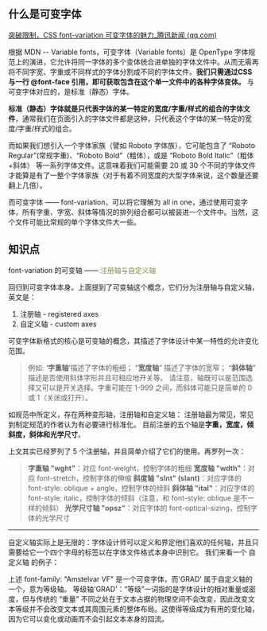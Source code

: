 ## 什么是可变字体
[突破限制，CSS font-variation 可变字体的魅力_腾讯新闻 (qq.com)](https://new.qq.com/rain/a/20220304A04WFS00)

根据 MDN -- Variable fonts，可变字体（Variable fonts）是 OpenType 字体规范上的演进，它允许将同一字体的多个变体统合进单独的字体文件中。从而无需再将不同字宽、字重或不同样式的字体分割成不同的字体文件。**我们只需通过CSS与一行 @font-face 引用，即可获取包含在这个单一文件中的各种字体变体。**
与可变字体对应的，是标准（静态）字体。

**标准（静态）字体就是只代表字体的某一特定的宽度/字重/样式的组合的字体文件**，通常我们在页面引入的字体文件都是这种，只代表这个字体的某一特定的宽度/字重/样式的组合。

而如果我们想引入一个字体家族（譬如 Roboto 字体族），它可能包含了 “Roboto Regular”(常规字重)、“Roboto Bold”（粗体），或是 “Roboto Bold Italic”（粗体+斜体） 等一系列字体文件。这意味着我们可能需要 20 或 30 个不同的字体文件才能算是有了一整个字体家族（对于有着不同宽度的大型字体来说，这个数量还要翻上几倍）。

而可变字体 —— font-variation，可以将它理解为 all in one，通过使用可变字体，所有字重、字宽、斜体等情况的排列组合都可以被装进一个文件中。当然，这个文件可能比常规的单个字体文件大一些。

## 知识点
font-variation 的可变轴 —— <font color="#76923c">注册轴与自定义轴</font>

回归到可变字体本身。上面提到了可变轴这个概念，它们分为注册轴与自定义轴，英文是：

1. 注册轴 - registered axes
2. 自定义轴 - custom axes

可变字体新格式的核心是可变轴的概念，其描述了字体设计中某一特性的允许变化范围。

>例如:
>‘**字重轴**’描述了字体的粗细；
>“**宽度轴**” 描述了字体的宽窄；
>“**斜体轴**” 描述是否使用斜体字形并且可相应地开关等。
>请注意，轴既可以是范围选择又可以是开关选择。字重可能在 1-999 之间，而斜体可能只是简单的 0 或 1（关闭或打开）。


如规范中所定义，存在两种变形轴，注册轴和自定义轴：
注册轴最为常见，常见到制定规范的作者认为有必要进行标准化。
目前注册的五个轴是**字重，宽度，倾斜度，斜体和光学尺寸**。

上文其实已经罗列了 5 个注册轴，并且简单介绍了它们的使用。再罗列一次：
>**字重轴 "wght"**：对应 font-weight，控制字体的粗细
>**宽度轴 "wdth"**：对应 font-stretch，控制字体的伸缩
>**斜度轴 "slnt" (slant)**：对应字体的 font-style: oblique + angle，控制字体的倾斜
>**斜体轴 "ital"**：对应字体的 font-style: italic，控制字体的倾斜（注意，和 font-style: oblique 是不一样的倾斜）
>**光学尺寸轴 "opsz"**：对应字体的 font-optical-sizing，控制字体的光学尺寸

---

自定义轴实际上是无限的：字体设计师可以定义和界定他们喜欢的任何轴，并且只需要给它一个四个字母的标签以在字体文件格式本身中识别它。
我们来看一个 自定义轴 的例子：

上述 font-family: "Amstelvar VF" 是一个可变字体，而'GRAD' 属于自定义轴的一个，意为等级轴。
等级轴'GRAD'：“等级”一词指的是字体设计的相对重量或密度，但与传统的 “重量” 不同之处在于文本占据的物理空间不会改变，因此改变文本等级并不会改变文本或其周围元素的整体布局。这使得等级成为有用的变化轴，因为它可以变化或动画而不会引起文本本身的回流。
